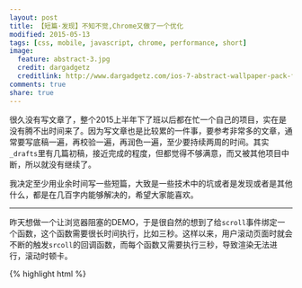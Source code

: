 ```yaml
---
layout: post
title: 【短篇·发现】不知不觉,Chrome又做了一个优化
modified: 2015-05-13
tags: [css, mobile, javascript, chrome, performance, short]
image:
  feature: abstract-3.jpg
  credit: dargadgetz
  creditlink: http://www.dargadgetz.com/ios-7-abstract-wallpaper-pack-for-iphone-5-and-ipod-touch-retina/
comments: true
share: true
---
```


很久没有写文章了，整个2015上半年下了班以后都在忙一个自己的项目，实在是没有腾不出时间来了。因为写文章也是比较累的一件事，要参考非常多的文章，通常要写底稿一遍，再校验一遍，再润色一遍，至少要持续两周的时间。其实`_drafts`里有几篇初稿，接近完成的程度，但都觉得不够满意，而又被其他项目中断，所以就没有继续了。

我决定至少用业余时间写一些短篇，大致是一些技术中的坑或者是发现或者是其他什么，都是在几百字内能够解决的，希望大家能喜欢。

<hr/>

昨天想做一个让浏览器阻塞的DEMO，于是很自然的想到了给`scroll`事件绑定一个函数，这个函数需要很长时间执行，比如三秒。这样以来，用户滚动页面时就会不断的触发`srcoll`的回调函数，而每个函数又需要执行三秒，导致渲染无法进行，滚动时顿卡。


{% highlight html %}
<!DOCTYPE html>
<html>
<head>
	<title></title>
	<style type="text/css">
		html {
			height: 2000px;
		}
	</style>
</head>
<body>
	<script type="text/javascript">
		function takeSomeTimes () {
			var start = +new Date;
			var duration = 1000 * 3;

			while ((+new Date) - start <= duration) {}
		}

		window.onscroll = function () {
			takeSomeTimes(); // 每一次滚动触发都需要耗时三秒
		}
	</script>
</body>
</html>
{% endhighlight %}

但是当我打开这个页面在Chrome中运行时，我发现页面并没有顿卡，还是能很流畅的滚动。

于是我又检查了一遍代码。没有问题啊。我尝试在`takeSomeTimes`函数中每执行三秒打印一次结果，也是正常的。

我开始怀疑是浏览器的问题。果然，当我把页面在IE11或者Firefox中运行时，页面有顿卡现象。

我的第一反应是Chrome这是要逆天的节奏吗，竟然可以让重绘和脚本执行互不干扰了。

## 真相竟然是

随后今天我拿这件事和另一个同学讨论之后有所启发，在页面上新增了一个`position:fixed`元素，为了保证元素处于视口的固定位置，在滚动时必然引起重绘。

此时再在Chrome中滚动时，Chrome已经变得像其他浏览器一样顿卡了。

但是我把`position:fixed`元素去掉后，在页面上加入了一些自然的有内容的`<p>`元素，页面仍然不会顿卡。

于是我们可以得出以下两点结论：

1. Chrome并没有跳出传统浏览器引擎大的框架，脚本执行与页面渲染仍然是宿敌（无法并行）
2. 但Chrome的优化之处在于，它尽可能的在避免重绘，比如上面当页面布局都为normal flow时。具体原理在我前几篇文章中有描述，还有深入待研究。
